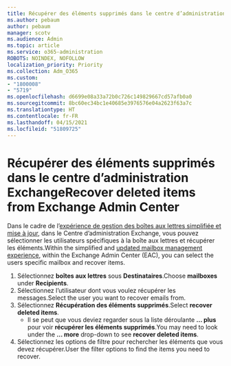 ```yaml
---
title: Récupérer des éléments supprimés dans le centre d’administration Exchange
ms.author: pebaum
author: pebaum
manager: scotv
ms.audience: Admin
ms.topic: article
ms.service: o365-administration
ROBOTS: NOINDEX, NOFOLLOW
localization_priority: Priority
ms.collection: Adm_O365
ms.custom:
- "1800008"
- "5719"
ms.openlocfilehash: d6699e08a33a72b0c726c149829667cd57afb0a0
ms.sourcegitcommit: 8bc60ec34bc1e40685e3976576e04a2623f63a7c
ms.translationtype: HT
ms.contentlocale: fr-FR
ms.lasthandoff: 04/15/2021
ms.locfileid: "51809725"
---
```

# <a name="recover-deleted-items-from-exchange-admin-center"></a><span data-ttu-id="9b85e-102">Récupérer des éléments supprimés dans le centre d’administration Exchange</span><span class="sxs-lookup"><span data-stu-id="9b85e-102">Recover deleted items from Exchange Admin Center</span></span>

<span data-ttu-id="9b85e-103">Dans le cadre de l’[expérience de gestion des boîtes aux lettres simplifiée et mise à jour](https://admin.exchange.microsoft.com/#/mailboxes), dans le Centre d’administration Exchange, vous pouvez sélectionner les utilisateurs spécifiques à la boîte aux lettres et récupérer les éléments.</span><span class="sxs-lookup"><span data-stu-id="9b85e-103">Within the simplified and [updated mailbox management experience](https://admin.exchange.microsoft.com/#/mailboxes), within the Exchange Admin Center (EAC), you can select the users specific mailbox and recover items.</span></span>

1. <span data-ttu-id="9b85e-104">Sélectionnez **boîtes aux lettres** sous **Destinataires**.</span><span class="sxs-lookup"><span data-stu-id="9b85e-104">Choose **mailboxes** under **Recipients**.</span></span>
2. <span data-ttu-id="9b85e-105">Sélectionnez l’utilisateur dont vous voulez récupérer les messages.</span><span class="sxs-lookup"><span data-stu-id="9b85e-105">Select the user you want to recover emails from.</span></span>
3. <span data-ttu-id="9b85e-106">Sélectionnez **Récupération des éléments supprimés**.</span><span class="sxs-lookup"><span data-stu-id="9b85e-106">Select **recover deleted items**.</span></span>
    - <span data-ttu-id="9b85e-107">Il se peut que vous deviez regarder sous la liste déroulante **... plus** pour voir **récupérer les éléments supprimés**.</span><span class="sxs-lookup"><span data-stu-id="9b85e-107">You may need to look under the **… more** drop-down to see **recover deleted items**.</span></span>
4. <span data-ttu-id="9b85e-108">Sélectionnez les options de filtre pour rechercher les éléments que vous devez récupérer.</span><span class="sxs-lookup"><span data-stu-id="9b85e-108">User the filter options to find the items you need to recover.</span></span>
